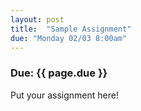 ```yaml
---
layout: post
title:  "Sample Assignment"
due: "Monday 02/03 8:00am"
---
```


### Due: {{ page.due }}

Put your assignment here!
